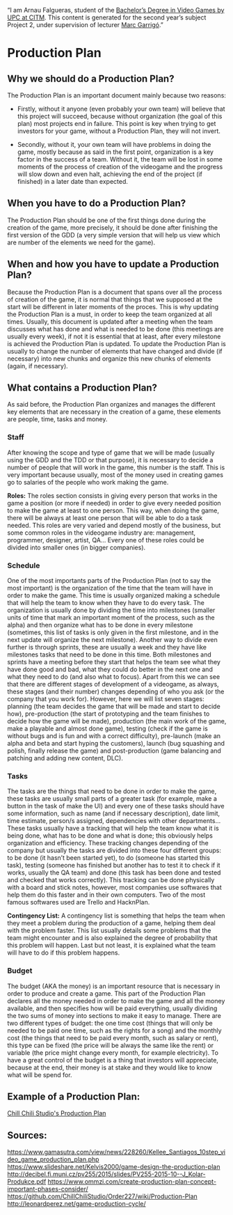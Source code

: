 “I am Arnau Falgueras, student of the
[Bachelor’s Degree in Video Games by UPC at CITM](https://www.citm.upc.edu/ing/estudis/graus-videojocs/). 
This content is generated for the second year’s
subject Project 2, under supervision of lecturer
[Marc Garrigó](https://www.linkedin.com/in/mgarrigo/).”


# Production Plan


## Why we should do a Production Plan?
The Production Plan is an important document mainly because two reasons: 

- Firstly, without it anyone (even probably your own team) will believe that this project will succeed, because without organization (the goal of this plan) most projects end in failure. This point is key when trying to get investors for your game, without a Production Plan, they will not invert.

- Secondly, without it, your own team will have problems in doing the game, mostly because as said in the first point, organization is a key factor in the success of a team. Without it, the team will be lost in some moments of the process of creation of the videogame and the progress will slow down and even halt, achieving the end of the project (if finished) in a later date than expected.


## When you have to do a Production Plan?
The Production Plan should be one of the first things done during the creation of the game, more precisely, it should be done after finishing the first version of the GDD (a very simple version that will help us view which are number of the elements we need for the game).


## When and how you have to update a Production Plan?
Because the Production Plan is a document that spans over all the process of creation of the game, it is normal that things that we supposed at the start will be different in later moments of the proces. This is why updating the Production Plan is a must, in order to keep the team organized at all times. Usually, this document is updated after a meeting when the team discusses what has done and what is needed to be done (this meetings are usually every week), if not it is essential that at least, after every milestone is achieved the Production Plan is updated. To update the Production Plan is usually to change the number of elements that have changed and divide (if necessary) into new chunks and organize this new chunks of elements (again, if necessary).


## What contains a Production Plan?
As said before, the Production Plan organizes and manages the different key elements that are necessary in the creation of a game, these elements are people, time, tasks and money.

### Staff
After knowing the scope and type of game that we will be made (usually using the GDD and the TDD or that purpose), it is necessary to decide a number of people that will work in the game, this number is the staff. This is very important because usually, most of the money used in creating games go to salaries of the people who work making the game.

**Roles:**
 The roles section consists in giving every person that works in the game a position (or more if needed) in order to give every needed position to make the game at least to one person. This way, when doing the game, there will be always at least one person that will be able to do a task needed. This roles are very varied and depend mostly of the business, but some common roles in the videogame industry are: management, programmer, designer, artist, QA… Every one of these roles could be divided into smaller ones (in bigger companies).

### Schedule
One of the most importants parts of the Production Plan (not to say the most important) is the organization of the time that the team will have in order to make the game. This time is usually organized making a schedule that will help the team to know when they have to do every task. The organization is usually done by dividing the time into milestones (smaller units of time that mark an important moment of the process, such as the alpha) and then organize what has to be done in every milestone (sometimes, this list of tasks is only given in the first milestone, and in the next update will organize the next milestone). Another way to divide even further is through sprints, these are usually a week and they have like milestones tasks that need to be done in this time. Both milestones and sprints have a meeting before they start that helps the team see what they have done good and bad, what they could do better in the next one and what they need to do (and also what to focus). Apart from this we can see that there are different stages of development of a videogame, as always, these stages (and their number) changes depending of who you ask (or the company that you work for). However, here we will list seven stages: planning (the team decides the game that will be made and start to decide how), pre-production (the start of prototyping and the team finishes to decide how the game will be made), production (the main work of the game, make a playable and almost done game), testing (check if the game is without bugs and is fun and with a correct difficulty), pre-launch (make an alpha and beta and start hyping the customers), launch (bug squashing and polish, finally release the game) and post-production (game balancing and patching and adding new content, DLC).

### Tasks
The tasks are the things that need to be done in order to make the game, these tasks are usually small parts of a greater task (for example, make a button in the task of make the UI) and every one of these tasks should have some information, such as name (and if necessary description), date limit, time estimate, person/s assigned, dependencies with other departments… These tasks usually have a tracking that will help the team know what it is being done, what has to be done and what is done; this obviously helps organization and efficiency. These tracking changes depending of the company but usually the tasks are divided into these four different groups: to be done (it hasn’t been started yet), to do (someone has started this task), testing (someone has finished but another has to test it to check if it works, usually the QA team) and done (this task has been done and tested and checked that works correctly). This tracking can be done physically with a board and stick notes, however, most companies use softwares that help them do this faster and in their own computers. Two of the most famous softwares used are Trello and HacknPlan.

**Contingency List:**
 A contingency list is something that helps the team when they meet a problem during the production of a game, helping them deal with the problem faster. This list usually details some problems that the team might encounter and is also explained the degree of probability that this problem will happen. Last but not least, it is explained what the team will have to do if this problem happens.

### Budget
The budget (AKA the money) is an important resource that is necessary in order to produce and create a game. This part of the Production Plan declares all the money needed in order to make the game and all the money available, and then specifies how will be paid everything, usually dividing the two sums of money into sections to make it easy to manage. There are two different types of budget: the one time cost (things that will only be needed to be paid one time, such as the rights for a song) and the monthly cost (the things that need to be paid every month, such as salary or rent), this type can be fixed (the price will be always the same like the rent) or variable (the price might change every month, for example electricity). To have a great control of the budget is a thing that investors will appreciate, because at the end, their money is at stake and they would like to know what will be spend for.


## Example of a Production Plan:
[Chill Chili Studio's Production Plan](https://github.com/ChillChiliStudio/Order227/wiki/Production-Plan)


## Sources:
https://www.gamasutra.com/view/news/228260/Kellee_Santiagos_10step_video_game_production_plan.php
https://www.slideshare.net/Kelvis2000/game-design-the-production-plan
http://decibel.fi.muni.cz/pv255/2015/slides/PV255-2015-10--J_Kolar-Produkce.pdf
https://www.ommzi.com/create-production-plan-concept-important-phases-consider/
https://github.com/ChillChiliStudio/Order227/wiki/Production-Plan
http://leonardperez.net/game-production-cycle/

